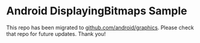 
Android DisplayingBitmaps Sample
================================

This repo has been migrated to [github.com/android/graphics][1]. Please check that repo for future updates. Thank you!

[1]: https://github.com/android/graphics

